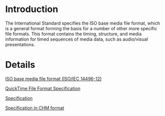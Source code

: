 # Introduction #

The International Standard specifies the ISO base media file format, which is a general format forming the basis for a number of other more specific file formats. This format contains the timing, structure, and media information for timed sequences of media data, such as audio/visual presentations.

# Details #

[ISO base media file format (ISO/IEC 14496-12)](http://www.iso.org/iso/home/store/catalogue_ics/catalogue_detail_ics.htm?csnumber=61988)

[QuickTime File Format Specification](https://developer.apple.com/library/mac/documentation/QuickTime/QTFF)

[Specification](T_MP4_Container.md)

[Specification in CHM format](https://atomicparsleynet.googlecode.com/svn/trunk/SDK/MP4.Reference.chm)